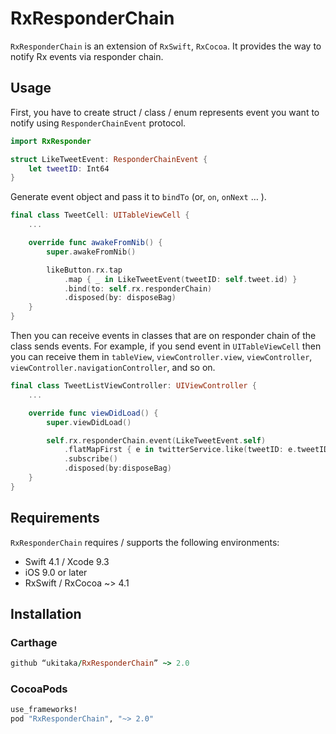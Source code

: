 # RxResponderChain
  `RxResponderChain` is an extension of `RxSwift`, `RxCocoa`.
  It provides the way to notify Rx events via responder chain.

## Usage
First, you have to create struct / class / enum represents event you want  to notify using `ResponderChainEvent` protocol.

```swift
import RxResponder

struct LikeTweetEvent: ResponderChainEvent {
    let tweetID: Int64
}
```

Generate  event object and pass it to `bindTo` (or, `on`, `onNext` … ).

```swift
final class TweetCell: UITableViewCell {
    ...

    override func awakeFromNib() {
        super.awakeFromNib()

        likeButton.rx.tap
            .map { _ in LikeTweetEvent(tweetID: self.tweet.id) }
            .bind(to: self.rx.responderChain)
            .disposed(by: disposeBag)
    }
}
```

Then you can receive events in classes that are on  responder chain of the class sends events.
For example, if you send event in `UITableViewCell` then you can receive them in `tableView`, `viewController.view`, `viewController`,  `viewController.navigationController`,  and so on.

```swift
final class TweetListViewController: UIViewController {
    ...

    override func viewDidLoad() {
        super.viewDidLoad()

        self.rx.responderChain.event(LikeTweetEvent.self)
            .flatMapFirst { e in twitterService.like(tweetID: e.tweetID) }
            .subscribe()
            .disposed(by:disposeBag)
    }
}
```

## Requirements

`RxResponderChain` requires / supports the following environments:

+ Swift 4.1 / Xcode 9.3
+ iOS 9.0 or later
+ RxSwift / RxCocoa ~> 4.1

## Installation

### Carthage

```ruby
github “ukitaka/RxResponderChain” ~> 2.0
```


### CocoaPods

```ruby
use_frameworks!
pod "RxResponderChain", "~> 2.0"
```

